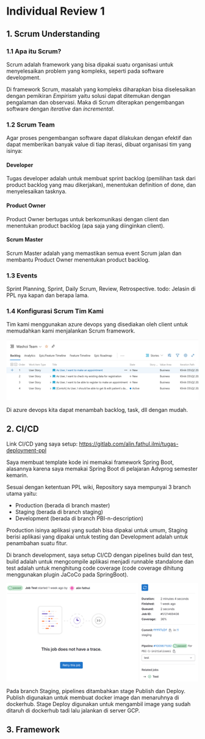 # Individual Review 1

## 1. Scrum Understanding

### 1.1 Apa itu Scrum?
Scrum adalah framework yang bisa dipakai suatu organisasi untuk menyelesaikan problem yang kompleks, seperti pada software development.

Di framework Scrum, masalah yang kompleks diharapkan bisa diselesaikan dengan pemikiran *Empirism* yaitu solusi dapat ditemukan dengan pengalaman dan observasi. Maka di Scrum diterapkan pengembangan software dengan *iterative* dan *incremental*.

### 1.2 Scrum Team
Agar proses pengembangan software dapat dilakukan dengan efektif dan dapat memberikan banyak value di tiap iterasi, dibuat organisasi tim yang isinya:

#### Developer
Tugas developer adalah untuk membuat sprint backlog (pemilihan task dari product backlog yang mau dikerjakan), menentukan definition of done, dan menyelesaikan tasknya.

#### Product Owner
Product Owner bertugas untuk berkomunikasi dengan client dan menentukan product backlog (apa saja yang diinginkan client).

#### Scrum Master
Scrum Master adalah yang memastikan semua event Scrum jalan dan membantu Product Owner menentukan product backlog.

### 1.3 Events
Sprint Planning, Sprint, Daily Scrum, Review, Retrospective.
todo: Jelasin di PPL nya kapan dan berapa lama.

### 1.4 Konfigurasi Scrum Tim Kami
Tim kami menggunakan azure devops yang disediakan oleh client untuk memudahkan kami menjalankan Scrum framework.

![devops](/img/img1.png)

Di azure devops kita dapat menambah backlog, task, dll dengan mudah.

## 2. CI/CD
Link CI/CD yang saya setup: https://gitlab.com/alin.fathul.ilmi/tugas-deployment-ppl

Saya membuat template kode ini memakai framework Spring Boot, alasannya karena saya memakai Spring Boot di pelajaran Advprog semester kemarin.

Sesuai dengan ketentuan PPL wiki, Repository saya mempunyai 3 branch utama yaitu:

- Production (berada di branch master)
- Staging (berada di branch staging)
- Development (berada di branch PBI-n-description)

Production isinya aplikasi yang sudah bisa dipakai untuk umum, Staging berisi aplikasi yang dipakai untuk testing dan Development adalah untuk penambahan suatu fitur.

Di branch development, saya setup CI/CD dengan pipelines build dan test, build adalah untuk mengcompile aplikasi menjadi runnable standalone dan test adalah untuk menghitung code coverage (code coverage dihitung menggunakan plugin JaCoCo pada SpringBoot).

![hasil test branch development](/img/img2.png)

Pada branch Staging, pipelines ditambahkan stage Publish dan Deploy. Publish digunakan untuk membuat docker image dan menaruhnya di dockerhub. Stage Deploy digunakan untuk mengambil image yang sudah ditaruh di dockerhub tadi lalu jalankan di server GCP.


## 3. Framework
